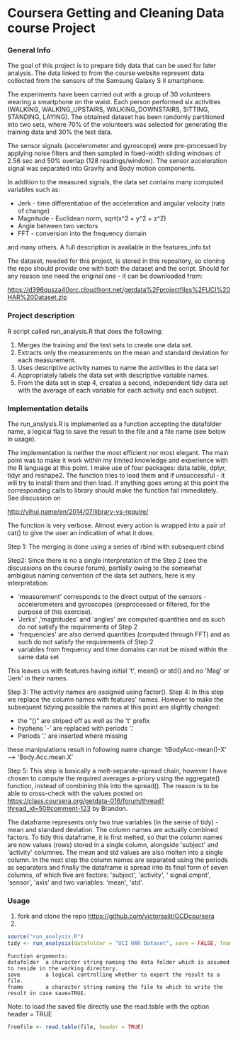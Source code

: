 Coursera Getting and Cleaning Data course Project
=================================================


### General Info

The goal of this project is to prepare tidy data that can be used for later analysis.
The data linked to from the course website represent data collected from the sensors of the Samsung Galaxy S II smartphone.

The experiments have been carried out with a group of 30 volunteers wearing a smartphone on the waist. Each person performed six activities (WALKING, WALKING_UPSTAIRS, WALKING_DOWNSTAIRS, SITTING, STANDING, LAYING). The obtained dataset has been randomly partitioned into two sets, where 70% of the volunteers was selected for generating the training data and 30% the test data. 

The sensor signals (accelerometer and gyroscope) were pre-processed by applying noise filters and then sampled in fixed-width sliding windows of 2.56 sec and 50% overlap (128 readings/window). The sensor acceleration signal was separated into Gravity and Body motion components.

In addition to the measured signals, the data set contains many computed variables such as: 

* Jerk - time differentiation of the acceleration and angular velocity (rate of change)
* Magnitude - Euclidean norm, sqrt(x^2 + y^2 + z^2)
* Angle between two vectors
* FFT - conversion into the frequency domain

and many others. A full description is available in the features_info.txt 

The dataset, needed for this project, is stored in this repository, so cloning the repo should provide one with both the dataset and the script. Should for any reason one need the original one - it can be downloaded from: 

https://d396qusza40orc.cloudfront.net/getdata%2Fprojectfiles%2FUCI%20HAR%20Dataset.zip 

### Project description 
R script called run_analysis.R that does the following: 

1. Merges the training and the test sets to create one data set.
2. Extracts only the measurements on the mean and standard deviation for each measurement. 
3. Uses descriptive activity names to name the activities in the data set
4. Appropriately labels the data set with descriptive variable names. 
5. From the data set in step 4, creates a second, independent tidy data set with the average of each variable for each activity and each subject.

### Implementation details

The run_analysis.R is implemented as a function accepting the datafolder name, a logical flag to save the result to the file and a file name (see below in usage). 

The implementation is neither the most efficient nor most elegant. The main point was to make it work within my limited knowledge and experience with the R language at this point. I make use of four packages: data.table, dplyr, tidyr and reshape2. The function tries to load them and if unsuccessful - it will try to install them and then load. If anything goes wrong at this point the corresponding calls to library should make the function fail immediately. See discussion on 

http://yihui.name/en/2014/07/library-vs-require/

The function is very verbose. Almost every action is wrapped into a pair of cat() to give the user an indication of what it does. 

Step 1: The merging is done using a series of rbind with subsequent cbind

Step2: Since there is no a single interpretation of the Step 2 (see the discussions on the course forum), partially owing to the somewhat ambigous naming convention of the data set authors, here is my interpretation:

* 'measurement' corresponds to the direct output of the sensors - accelerometers and gyroscopes (preprocessed or filtered, for the purpose of this exercise).
* 'Jerks' ,'magnitudes' and 'angles' are computed quantities and as such do not satisfy the requirements of Step 2
* 'frequencies' are also derived quantities (computed through FFT) and as such do not satisfy the requirements of Step 2 
* variables from frequency and time domains can not be mixed within the same data set

This leaves us with features having initial 't', mean() or std() and no 'Mag' or 'Jerk' in their names.

Step 3: The activity names are assigned using factor().
Step 4: In this step we replace the column names with features' names. However to make the subsequent tidying possible the names at this point are slightly changed:
* the "()" are striped off as well as the 't' prefix
* hyphens '-' are replaced with periods '.'
* Periods '.' are inserted where missing

these manipulations result in following name change:
'tBodyAcc-mean()-X' --> 'Body.Acc.mean.X'

Step 5: This step is basically a melt-separate-spread chain, however I have chosen to compute the required averages a-priory using the aggregate() function, instead of combining this into the spread(). The reason is to be able to cross-check with the values posted on
https://class.coursera.org/getdata-016/forum/thread?thread_id=50#comment-123
by Brandon. 

The dataframe represents only two true variables (in the sense of tidy) - mean and standard deviation. The column names are actually combined factors. To tidy this dataframe, it is first melted, so that the column names are now values (rows) stored in a single column, alongside 'subject' and 'activity' columnes. The mean and std values are also molten into a single column. In the next step the column names are separated using the periods as separators and finally the dataframe is spread into its final form of seven columns, of which five are factors: 'subject', 'activity', ' signal.cmpnt', 'sensor', 'axis' and two variables: 'mean', 'std'.


### Usage
1. fork and clone the repo https://github.com/victorsalit/GCDcoursera
2. 
```R
source("run_analysis.R")
tidy <- run_analysis(datafolder = "UCI HAR Dataset", save = FALSE, fname = "tidy.txt")
```

```
Function arguments:
datafolder  a character string naming the data folder which is assumed to reside in the working directory.    
save        a logical controlling whether to export the result to a file.
fname       a character string naming the file to which to write the result in case save=TRUE.
```

Note: to load the saved file directly use the read.table with the option header = TRUE
```R
fromfile <- read.table(file, header = TRUE)
```
